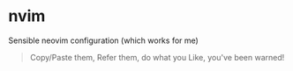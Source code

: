 # nvim

Sensible neovim configuration (which works for me)

> Copy/Paste them, Refer them, do what you Like, you've been warned!
